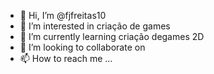 - 👋 Hi, I’m @fjfreitas10
- 👀 I’m interested in  criação de  games
- 🌱 I’m currently learning criação degames  2D
- 💞️ I’m looking to collaborate on
- 📫 How to reach me ...

<!---
fjfreitas10/fjfreitas10 is a ✨ special ✨ repository because its `README.md` (this file) appears on your GitHub profile.
You can click the Preview link to take a look at your changes.
--->
